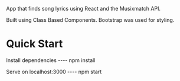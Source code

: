App that finds song lyrics using React and the Musixmatch API.

Built using Class Based Components. Bootstrap was used for styling.

# Quick Start

Install dependencies ----
npm install

Serve on localhost:3000 ----
npm start
